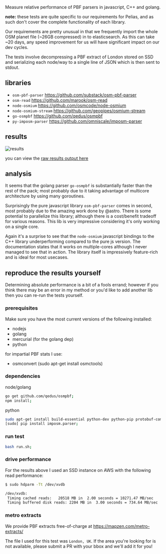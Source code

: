 
Measure relative performance of PBF parsers in javascript, C++ and golang.

**note:** these tests are quite specific to our requirements for Pelias, and as such don't cover the complete functionality of each library.

Our requirements are pretty unusual in that we frequently import the whole OSM planet file (~26GB compressed) in to elasticsearch. As this can take ~20 days, any speed improvement for us will have significant impact on our dev cycles.

The tests involve decompressing a PBF extract of London stored on SSD and serializing each node/way to a single line of JSON which is then sent to stdout.

## libraries

- `osm-pbf-parser` https://github.com/substack/osm-pbf-parser
- `osm-read` https://github.com/marook/osm-read
- `node-osmium` https://github.com/osmcode/node-osmium
- `node-osmium-stream` https://github.com/geopipes/osmium-stream
- `go-osmpbf` https://github.com/qedus/osmpbf
- `py-imposm-parser` https://github.com/omniscale/imposm-parser

## results

![results](https://raw.githubusercontent.com/pelias/pbf-parser-comparison/master/results/chart.png)

you can view the [raw results output here](https://github.com/pelias/pbf-parser-comparison/blob/master/results/raw.txt)

## analysis

It seems that the golang parser `go-osmpbf` is substantially faster than the rest of the pack; most probably due to it taking advantage of multicore architecture by using many goroutines.

Surprisingly the pure javascript library `osm-pbf-parser` comes in second, most probably due to the amazing work done by @astro. There is some potential to parallelize this library; although there is a cost/benefit tradeoff for various reasons. This lib is very impressive considering it's only working on a single core.

Again it's a surprise to see that the `node-osmium` javascript bindings to the C++ library underperforming compared to the pure js version. The documentation states that it works on multiple-cores although I never managed to see that in action. The library itself is impressively feature-rich and is ideal for most usecases.

## reproduce the results yourself

Determining absolute performance is a bit of a fools errand; however if you think there may be an error in my method or you'd like to add another lib then you can re-run the tests yourself.

### prerequisites

Make sure you have the most current versions of the following installed:

- nodejs
- golang
- mercurial (for the golang dep)
- python

for impartial PBF stats I use:
- osmconvert (sudo apt-get install osmctools)

### dependencies

node/golang

```bash
go get github.com/qedus/osmpbf;
npm install;
```

python

```bash
sudo apt-get install build-essential python-dev python-pip protobuf-compiler libprotobuf-dev;
[sudo] pip install imposm.parser;
```

### run test

```bash
bash run.sh;
```

### drive performance

For the results above I used an SSD instance on AWS with the following read performance:

```bash
$ sudo hdparm -Tt /dev/xvdb

/dev/xvdb:
 Timing cached reads:   20518 MB in  2.00 seconds = 10271.47 MB/sec
 Timing buffered disk reads: 2204 MB in  3.00 seconds = 734.64 MB/sec
```

### metro extracts

We provide PBF extracts free-of-charge at https://mapzen.com/metro-extracts/

The file I used for this test was `London, UK`. If the area you're looking for is not available, please submit a PR with your bbox and we'll add it for you!
